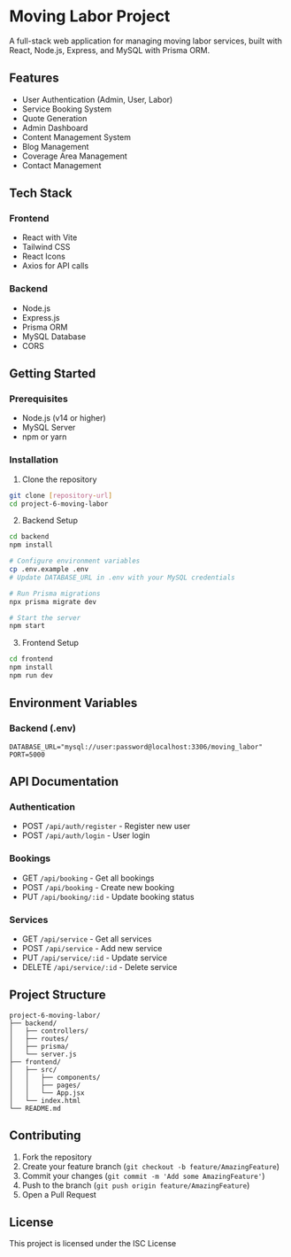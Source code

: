# Moving Labor Project

A full-stack web application for managing moving labor services, built with React, Node.js, Express, and MySQL with Prisma ORM.

## Features

- User Authentication (Admin, User, Labor)
- Service Booking System
- Quote Generation
- Admin Dashboard
- Content Management System
- Blog Management
- Coverage Area Management
- Contact Management

## Tech Stack

### Frontend
- React with Vite
- Tailwind CSS
- React Icons
- Axios for API calls

### Backend
- Node.js
- Express.js
- Prisma ORM
- MySQL Database
- CORS

## Getting Started

### Prerequisites

- Node.js (v14 or higher)
- MySQL Server
- npm or yarn

### Installation

1. Clone the repository
```bash
git clone [repository-url]
cd project-6-moving-labor
```

2. Backend Setup
```bash
cd backend
npm install

# Configure environment variables
cp .env.example .env
# Update DATABASE_URL in .env with your MySQL credentials

# Run Prisma migrations
npx prisma migrate dev

# Start the server
npm start
```

3. Frontend Setup
```bash
cd frontend
npm install
npm run dev
```

## Environment Variables

### Backend (.env)
```
DATABASE_URL="mysql://user:password@localhost:3306/moving_labor"
PORT=5000
```

## API Documentation

### Authentication
- POST `/api/auth/register` - Register new user
- POST `/api/auth/login` - User login

### Bookings
- GET `/api/booking` - Get all bookings
- POST `/api/booking` - Create new booking
- PUT `/api/booking/:id` - Update booking status

### Services
- GET `/api/service` - Get all services
- POST `/api/service` - Add new service
- PUT `/api/service/:id` - Update service
- DELETE `/api/service/:id` - Delete service

## Project Structure

```
project-6-moving-labor/
├── backend/
│   ├── controllers/
│   ├── routes/
│   ├── prisma/
│   └── server.js
├── frontend/
│   ├── src/
│   │   ├── components/
│   │   ├── pages/
│   │   └── App.jsx
│   └── index.html
└── README.md
```

## Contributing

1. Fork the repository
2. Create your feature branch (`git checkout -b feature/AmazingFeature`)
3. Commit your changes (`git commit -m 'Add some AmazingFeature'`)
4. Push to the branch (`git push origin feature/AmazingFeature`)
5. Open a Pull Request

## License

This project is licensed under the ISC License